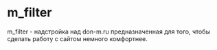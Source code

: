 # m_filter

m_filter - надстройка над don-m.ru предназначенная для того, чтобы сделать работу с сайтом немного комфортнее. 
